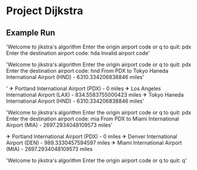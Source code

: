 # Project Dijkstra

## Example Run

'Welcome to jikstra's algorithm
Enter the origin airport code or q to quit:
pdx
Enter the destination airport code:
hda
Invalid airport code'

'Welcome to jikstra's algorithm
Enter the origin airport code or q to quit:
pdx
Enter the destination airport code:
hnd
From PDX to Tokyo Haneda International Airport (HND) - 6310.334206838846 miles'

' ✈ Portland International Airport (PDX) - 0 miles
  ✈ Los Angeles International Airport (LAX) - 834.5583755000423 miles
   ✈ Tokyo Haneda International Airport (HND) - 6310.334206838846 miles'

'Welcome to jikstra's algorithm
Enter the origin airport code or q to quit:
pdx
Enter the destination airport code:
mia
From PDX to Miami International Airport (MIA) - 2697.2934048109573 miles'

 ✈ Portland International Airport (PDX) - 0 miles
  ✈ Denver International Airport (DEN) - 989.3330457594597 miles
   ✈ Miami International Airport (MIA) - 2697.2934048109573 miles

'Welcome to jikstra's algorithm
Enter the origin airport code or q to quit:
q'
